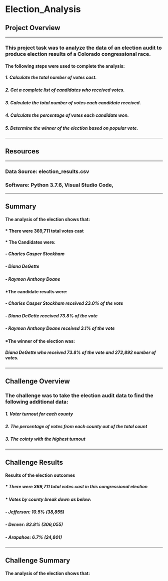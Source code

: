 # Election_Analysis
## Project Overview
---
### This project task was to analyze the data of an election audit to produce election results of a Colorado congressional race.
#### The following steps were used to complete the analysis:
##### 1. Calculate the total number of votes cast.
##### 2. Get a complete list of candidates who received votes.
##### 3. Calculate the total number of votes each candidate received.
##### 4. Calculate the percentage of votes each candidate won.
##### 5. Determine the winner of the election based on popular vote.
---
## Resources
---
### Data Source: election_results.csv
### Software: Python 3.7.6, Visual Studio Code,  
---
## Summary
#### The analysis of the election shows that:
#### * **There were 369,711 total votes cast**
#### * **The Candidates were:**
#####      - Charles Casper Stockham
#####      - Diana DeGette
#####      - Raymon Anthony Doane
#### *The candidate results were:
#####      - Charles Casper Stockham received 23.0% of the vote
#####      - Diana DeGette received 73.8% of the vote
#####      - Raymon Anthony Doane received 3.1% of the vote 
#### *The winner of the election was:
##### Diana DeGette who received 73.8% of the vote and 272,892 number of votes.
---
## Challenge Overview
### The challenge was to take the election audit data to find the following additional data:
##### 1. Voter turnout for each county
##### 2. The percentage of votes from each county out of the total count
##### 3. The cointy with the highest turnout
---
## Challenge Results
#### Results of the election outcomes
##### * There were 369,711 total votes cast in this congressional election
##### * Votes by county break down as below:
##### - Jefferson: 10.5% (38,855)
##### - Denver: 82.8% (306,055)
##### - Arapahoe: 6.7% (24,801)
---
## Challenge Summary
#### The analysis of the election shows that:
